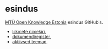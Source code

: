 # esindus

[MTÜ Open Knowledge Estonia](http://ee.okfn.org) esindus GitHubis. 

* [liikmete nimekiri](members.md),
* [dokumendiregister](https://github.com/okestonia/esindus/tree/master/dokumendid),
* [aktiivsed teemad](https://github.com/okestonia/esindus/issues).
